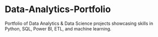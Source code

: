 # Data-Analytics-Portfolio
Portfolio of Data Analytics &amp; Data Science projects showcasing skills in Python, SQL, Power BI, ETL, and machine learning.